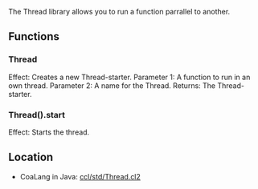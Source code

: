 The Thread library allows you to run a function parrallel to another.

## Functions
### Thread
Effect: Creates a new Thread-starter. 
Parameter 1: A function to run in an own thread. 
Parameter 2: A name for the Thread.
Returns: The Thread-starter.

### Thread().start
Effect: Starts the thread.

## Location
* CoaLang in Java: [ccl/std/Thread.cl2](https://github.com/ccldev/use-ccl/blob/master/ccl/std/Thread.cl2)
